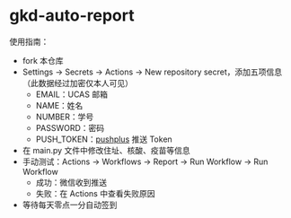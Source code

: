 # gkd-auto-report

使用指南：
- fork 本仓库
- Settings -> Secrets -> Actions -> New repository secret，添加五项信息（此数据经过加密仅本人可见）
  - EMAIL：UCAS 邮箱
  - NAME：姓名
  - NUMBER：学号
  - PASSWORD：密码
  - PUSH_TOKEN：[pushplus](http://www.pushplus.plus/) 推送 Token
- 在 main.py 文件中修改住址、核酸、疫苗等信息
- 手动测试：Actions -> Workflows -> Report -> Run Workflow -> Run Workflow
  - 成功：微信收到推送
  - 失败：在 Actions 中查看失败原因
- 等待每天零点一分自动签到
